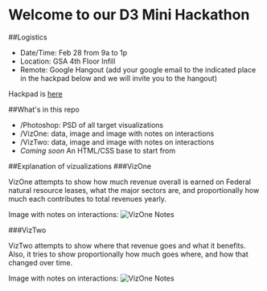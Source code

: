 Welcome to our D3 Mini Hackathon
===========

##Logistics

+ Date/Time: Feb 28 from 9a to 1p
+ Location: GSA 4th Floor Infill
+ Remote: Google Hangout (add your google email to the indicated place in the hackpad below and we will invite you to the hangout)

Hackpad is [here](https://hackpad.com/D3-Minihack-sx99prAn1Q7)

##What's in this repo
+ /Photoshop: PSD of all target visualizations
+ /VizOne: data, image and image with notes on interactions
+ /VizTwo: data, image and image with notes on interactions
+ *Coming soon* An HTML/CSS base to start from

##Explanation of vizualizations
###VizOne

VizOne attempts to show how much revenue overall is earned on Federal natural resource leases, what the major sectors are, and proportionally how much each contributes to total revenues yearly.

Image with notes on interactions:
![VizOne Notes](https://github.com/meiqimichelle/d3-minihack/blob/master/VizOne/sector_overview_notes.png)

###VizTwo

VizTwo attempts to show where that revenue goes and what it benefits. Also, it tries to show proportionally how much goes where, and how that changed over time.

Image with notes on interactions:
![VizOne Notes](https://github.com/meiqimichelle/d3-minihack/blob/master/VizTwo/where_do_revenues_go_notes.png)
